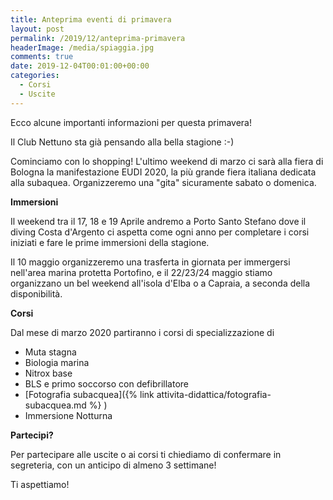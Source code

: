```yaml
---
title: Anteprima eventi di primavera
layout: post
permalink: /2019/12/anteprima-primavera
headerImage: /media/spiaggia.jpg
comments: true
date: 2019-12-04T00:01:00+00:00
categories:
  - Corsi
  - Uscite
---
```


Ecco alcune importanti informazioni per questa primavera!

Il Club Nettuno sta già pensando alla bella stagione :-)

Cominciamo con lo shopping! L'ultimo weekend di marzo ci sarà alla fiera di Bologna la manifestazione EUDI 2020, la più grande fiera italiana dedicata alla subaquea. Organizzeremo una "gita" sicuramente sabato o domenica.

**Immersioni**

Il weekend tra il 17, 18 e 19 Aprile andremo a Porto Santo Stefano dove il diving Costa d'Argento ci aspetta come ogni anno per completare i corsi iniziati e fare le prime immersioni della stagione.

Il 10 maggio organizzeremo una trasferta in giornata per immergersi nell'area marina protetta Portofino, e il 22/23/24 maggio stiamo organizzano un bel weekend all'isola d'Elba o a Capraia, a seconda della disponibilità.

**Corsi**

Dal mese di marzo 2020 partiranno i corsi di specializzazione di

- Muta stagna
- Biologia marina
- Nitrox base
- BLS e primo soccorso con defibrillatore
- [Fotografia subacquea]({% link attivita-didattica/fotografia-subacquea.md %} )
- Immersione Notturna

**Partecipi?**

Per partecipare alle uscite o ai corsi ti chiediamo di confermare in segreteria, con un anticipo di almeno 3 settimane!

Ti aspettiamo!
